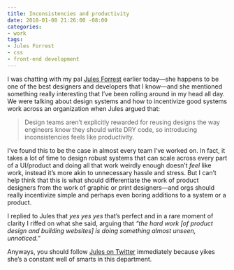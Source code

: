 ```yaml
---
title: Inconsistencies and productivity
date: 2018-01-08 21:26:00 -08:00
categories:
- work
tags:
- Jules Forrest
- css
- front-end development
---
```


I was chatting with my pal [Jules Forrest](https://julesforrest.com/) earlier today—she happens to be one of the best designers and developers that I know—and she mentioned something really interesting that I’ve been rolling around in my head all day. We were talking about design systems and how to incentivize good systems work across an organization when Jules argued that:

> Design teams aren’t explicitly rewarded for reusing designs the way engineers know they should write DRY code, so introducing inconsistencies feels like productivity.

I’ve found this to be the case in almost every team I’ve worked on. In fact, it takes a lot of time to design robust systems that can scale across every part of a UI/product and doing all that work weirdly enough doesn’t *feel* like work, instead it’s more akin to unnecessary hassle and stress. But I can’t help think that this is what should differentiate the work of product designers from the work of graphic or print designers—and orgs should really incentivize simple and perhaps even boring additions to a system or a product.

I replied to Jules that *yes yes yes* that’s perfect and in a rare moment of clarity I riffed on what she said, arguing that *“the hard work [of product design and building websites] is doing something almost unseen, unnoticed.”* 

Anyways, you should follow [Jules on Twitter](https://twitter.com/julesforrest) immediately because yikes she’s a constant well of smarts in this department.
